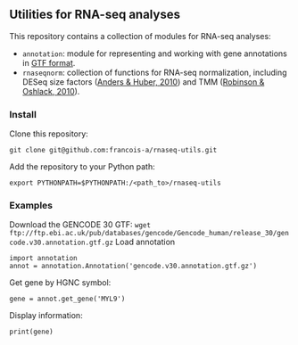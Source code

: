 ## Utilities for RNA-seq analyses

This repository contains a collection of modules for RNA-seq analyses:
* `annotation`: module for representing and working with gene annotations in [GTF format](https://www.gencodegenes.org/pages/data_format.html).
* `rnaseqnorm`: collection of functions for RNA-seq normalization, including DESeq size factors ([Anders & Huber, 2010](https://genomebiology.biomedcentral.com/articles/10.1186/gb-2010-11-10-r106)) and TMM ([Robinson & Oshlack, 2010](https://genomebiology.biomedcentral.com/articles/10.1186/gb-2010-11-3-r25)).

### Install
Clone this repository:
```
git clone git@github.com:francois-a/rnaseq-utils.git
```
Add the repository to your Python path:
```
export PYTHONPATH=$PYTHONPATH:/<path_to>/rnaseq-utils
```

### Examples
Download the GENCODE 30 GTF:
```wget ftp://ftp.ebi.ac.uk/pub/databases/gencode/Gencode_human/release_30/gencode.v30.annotation.gtf.gz```
Load annotation
```
import annotation
annot = annotation.Annotation('gencode.v30.annotation.gtf.gz')
```
Get gene by HGNC symbol:
```
gene = annot.get_gene('MYL9')
```
Display information:
```
print(gene)
````
